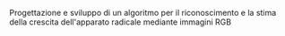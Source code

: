 Progettazione e sviluppo di un algoritmo per il riconoscimento e la stima della crescita dell'apparato radicale mediante immagini RGB
